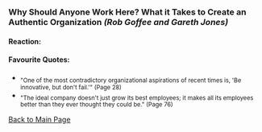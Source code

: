 ### **Why Should Anyone Work Here?** What it Takes to Create an Authentic Organization *(Rob Goffee and Gareth Jones)*

#### Reaction:

#### Favourite Quotes:
- <sub>"One of the most contradictory organizational aspirations of recent times is, 'Be innovative, but don't fail.'" (Page 28)</sub>
- <sub>"The ideal company doesn't just grow its best employees; it makes all its employees better than they ever thought they could be." (Page 76)</sub>

[Back to Main Page](../README.md)
